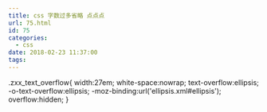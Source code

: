 ```yaml
---
title: css 字数过多省略 点点点
url: 75.html
id: 75
categories:
  - css
date: 2018-02-23 11:37:00
tags:
---
```


.zxx\_text\_overflow{ width:27em; white-space:nowrap; text-overflow:ellipsis; -o-text-overflow:ellipsis; -moz-binding:url('ellipsis.xml#ellipsis'); overflow:hidden; }